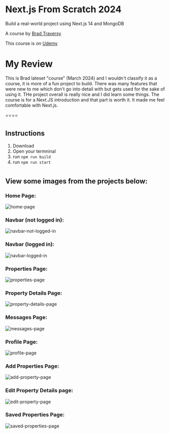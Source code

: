 # Next.js From Scratch 2024
Build a real-world project using Next.js 14 and MongoDB

A course by [Brad Traversy](https://www.traversymedia.com)

This course is on [Udemy](https://www.udemy.com/course/nextjs-from-scratch/)
#

# My Review
This is Brad lateset "course" (March 2024) and I wouldn't classify it as a course, it is more of a fun project to build.
There was many features that were new to me which don't go into detail with but gets used for the sake of using  it.
THe project overall is really nice and I did learn some things. The course is for a Next.JS introduction and that part 
is worth it. It made me feel comfortable with Next.js.

⭐️⭐️⭐️⭐️

## Instructions
1. Download
2. Open your termninal
3. run `npm run build`
4. run `npm run start`

#
## View some images from the projects below:

### Home Page:
![home-page](https://github.com/alpaca-rama/50-Projects-In-50-Days/assets/110612670/97e397ca-6380-4e0d-b531-6509c094b66a)

### Navbar (not logged in):
![navbar-not-logged-in](https://github.com/alpaca-rama/50-Projects-In-50-Days/assets/110612670/394c94df-3bfc-4c5c-b77f-0a23ff513fa3)

### Navbar (logged in):
![navbar-logged-in](https://github.com/alpaca-rama/50-Projects-In-50-Days/assets/110612670/8a66c596-be4d-4b2a-a342-c34e918a75e2)

### Properties Page:
![properties-page](https://github.com/alpaca-rama/50-Projects-In-50-Days/assets/110612670/dbd45716-79e2-4880-a263-d238f2deda74)

### Property Details Page:
![property-details-page](https://github.com/alpaca-rama/50-Projects-In-50-Days/assets/110612670/f8818962-5b32-4f37-a95b-a423b9f59793)

### Messages Page:
![messages-page](https://github.com/alpaca-rama/50-Projects-In-50-Days/assets/110612670/017bfe10-222a-4c22-a806-ff420ca2abfc)

### Profile Page:
![profile-page](https://github.com/alpaca-rama/50-Projects-In-50-Days/assets/110612670/fecc605e-869d-41f6-abfb-a232fa196fb8)

### Add Properties Page:
![add-property-page](https://github.com/alpaca-rama/50-Projects-In-50-Days/assets/110612670/8691db9a-feba-404f-96fa-b2bb5bda411e)

### Edit Property Details page:
![edit-property-page](https://github.com/alpaca-rama/50-Projects-In-50-Days/assets/110612670/d6568566-656b-4479-997d-16f0d8cb4655)


### Saved Properties Page:
![saved-properties-page](https://github.com/alpaca-rama/50-Projects-In-50-Days/assets/110612670/52f940f7-91a2-4d00-b3bc-44cc19a881c3)
